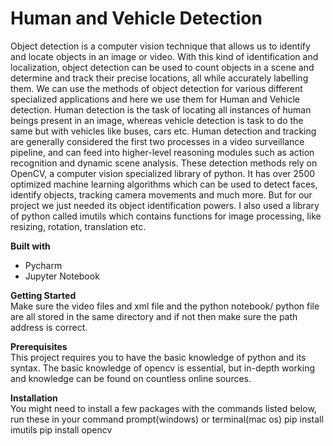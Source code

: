 # Human and Vehicle Detection
Object detection is a computer vision technique that allows us to identify and locate objects in an image or video. With this kind of identification and localization, object detection can be used to count objects in a scene and determine and track their precise locations, all while accurately labelling them. We can use the methods of object detection for various different specialized applications and here we use them for Human and Vehicle detection. Human detection is the task of locating all instances of human beings present in an image, whereas vehicle detection is task to do the same but with vehicles like buses, cars etc. Human detection and tracking are generally considered the first two processes in a video surveillance pipeline, and can feed into higher-level reasoning modules such as action recognition and dynamic scene analysis. 
These detection methods rely on OpenCV, a computer vision specialized library of python. It has over 2500 optimized machine learning algorithms which can be used to detect faces, identify objects, tracking camera movements and much more. But for our project we just needed its object identification powers. 
I also used a library of python called imutils which contains functions for image processing, like resizing, rotation, translation etc. 
 
**Built with**  
* Pycharm 
* Jupyter Notebook

**Getting Started**  
Make sure the video files and xml file and the python notebook/ python file are all stored in the same directory and if not then make sure the path address is correct.

**Prerequisites**   
This project requires you to have the basic knowledge of python and its syntax. The basic knowledge of opencv is essential, but in-depth working and knowledge can be found on countless online sources.  

**Installation**   
You might need to install a few packages with the commands listed below, run these in your command prompt(windows) or terminal(mac os)
pip install imutils
pip install opencv
